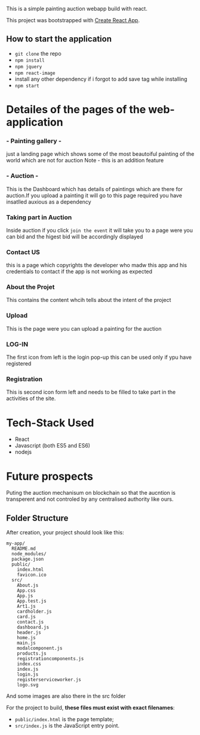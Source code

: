 This is a simple painting auction webapp build with react.

This project was bootstrapped with [Create React App](https://github.com/facebookincubator/create-react-app).


## How to start the application

- `git clone` the repo
- `npm install`
- `npm jquery`
- `npm react-image`
- install any other dependency if i forgot to add save tag while installing
- `npm start`

# Detailes of the pages of the web-application
### - Painting gallery -
just a landing page which shows some  of the most beautoiful painting of the world which are not for auction 
Note - this is an addition feature

### - Auction - 
This is the Dashboard which has details of paintings which are there for auction.If you upload a painting it will go to this page required you have insatlled auxious as a dependency

### Taking part in Auction
Inside auction if you click `join the event` it will take you to a page were you can bid and the higest bid will be accordingly displayed

### Contact US
this is a page which copyrights the developer who madw this app and his credentials to contact if the app is not working as expected

### About the Projet
This contains the content whcih tells about the intent of the project

### Upload
This is the page were you can upload a painting for the auction

### LOG-IN
The first icon from left is the login pop-up this can be used only if ypu have registered

### Registration
This is second icon form left and needs to be filled to take part in the activities of the site.


# Tech-Stack Used
- React
- Javascript (both ES5 and ES6)
- nodejs

# Future prospects
Puting the auction mechanisum on blockchain so that the aucntion is transperent and not controled by any centralised authority like ours.



## Folder Structure

After creation, your project should look like this:

```
my-app/
  README.md
  node_modules/
  package.json
  public/
    index.html
    favicon.ico
  src/
    About.js
    App.css
    App.js
    App.test.js
    Art1.js
    cardholder.js
    card.js
    contact.js
    dashboard.js
    header.js
    home.js
    main.js
    modalcomponent.js
    products.js
    registrationcomponents.js
    index.css
    index.js
    login.js
    registerserviceworker.js
    logo.svg
```
And some images are also there in the src folder

For the project to build, **these files must exist with exact filenames**:

* `public/index.html` is the page template;
* `src/index.js` is the JavaScript entry point.


